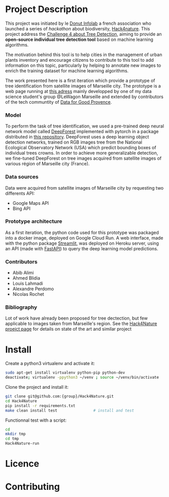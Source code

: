 # Project Description

This project was initiated by le [Donut Infolab](https://www.ledonut-marseille.com/) a french association who launched a series of *hackathon* about biodiversity, [Hack4nature](https://www.hackfornature.com/). This project address the [Challenge 4 about Tree Detection](https://www.hackfornature.com/blog/challenge-4-detect-tree), aiming to provide an **open-source individual tree detection tool** based on machine learning algorithms. 

The motivation behind this tool is to help cities in the management of urban plants inventory and encourage citizens to contribute to this tool to add information on this topic, particularly by helping to annotate new images to enrich the training dataset for machine learning algorithms.

The work presented here is a first iteration which provide a prototype of tree identification from satellite images of Marseille city. The prototype is a web page running at [this adress](https://projet-hack4tree-batch-610.herokuapp.com/) mainly developped by one of my data science student's group @LeWagon Marseille and extended by contributors of the tech communtity of [Data for Good Provence](https://www.meetup.com/fr-FR/Data-for-Good-Provence/).

### Model
To perform the task of tree identification, we used a pre-trained deep neural network model called [DeepForest](https://deepforest.readthedocs.io/en/latest/landing.html) implemented with pytorch in a package distributed in [this repository](https://github.com/weecology/DeepForest). DeepForest  uses a deep learning object detection networks, trained on RGB images tree from the National Ecological Observatory Network (USA) which predict bounding boxes of individual trees crowns.
In order to achieve more generalizable detection, we fine-tuned DeepForest on tree images acquired from satellite images of various région of Marseille city (France).

### Data sources
Data were acquired from satellite images of Marseille city by requesting two differents API:
- Google Maps API
- Bing API
<!-- ToDo: Rajouter la 3e API (MapBOx) utiliser pour les requetes -->

### Prototype architecture
As a first iteration, the python code used for this prototype was packaged into a docker image, deployed on Google Cloud Run. 
A web interface, made with the python package [Streamlit](https://streamlit.io/), was deployed on Heroku server, using an API (made with [FastAPI](https://fastapi.tiangolo.com/)) to query the deep learning model predictions. 

### Contributors
- Abib Alimi
- Ahmed Blidia
- Louis Lahmadi
- Alexandre Perdomo
- Nicolas Rochet

### Bibliography
Lot of work have already been proposed for tree dectection, but few applicable to images taken from Marseille's region. See the [Hack4Nature proejct page](https://hack4nature.slite.com/p/note/Fs34nEyzDG61edEM5oHnUF/Challenge-4-Detect-Tree) for details on state of the art and similar project

<!-- Some project note to be detailled cleaned 
- Important links: https://developers.google.com/maps/documentation/urls/get-started#map-action
- conserning the google map api: the price of 1 kilo request is 1,6... dollar, the maximum size of a request map is explained in this text:
*" Image sizes
The size parameter, in conjunction with center, defines the coverage area of a map. It also defines the output size of the map in pixels, when multiplied with the scale value (which is 1 by default).

This table shows the maximum allowable values for the size parameter at each scale value.

scale=1|	scale=2

640x640|	640x640 (returns 1280x1280 pixels)
"
reference: https://developers.google.com/maps/documentation/maps-static/start#Imagesizes
price is taken from the google cloud account
superficies de marseille: 240.6 KM²
-->

<!-- Pre-requirements
# Startup the project

The initial setup.

Create virtualenv and install the project:
```bash
sudo apt-get install virtualenv python-pip python-dev
deactivate; virtualenv ~/venv ; source ~/venv/bin/activate ;\
    pip install pip -U; pip install -r requirements.txt
```

Unittest test:
```bash
make clean install test
```

Check for Hack4Nature in gitlab.com/{group}.
If your project is not set please add it:

- Create a new project on `gitlab.com/{group}/Hack4Nature`
- Then populate it:

```bash
##   e.g. if group is "{group}" and project_name is "Hack4Nature"
git remote add origin git@github.com:{group}/Hack4Nature.git
git push -u origin master
git push -u origin --tags
```

Functionnal test with a script:

```bash
cd
mkdir tmp
cd tmp
Hack4Nature-run
```
-->
# Install

Create a python3 virtualenv and activate it:

```bash
sudo apt-get install virtualenv python-pip python-dev
deactivate; virtualenv -ppython3 ~/venv ; source ~/venv/bin/activate
```

Clone the project and install it:

```bash
git clone git@github.com:{group}/Hack4Nature.git
cd Hack4Nature
pip install -r requirements.txt
make clean install test                # install and test
```
Functionnal test with a script:

```bash
cd
mkdir tmp
cd tmp
Hack4Nature-run
```

# Licence

# Contributing
